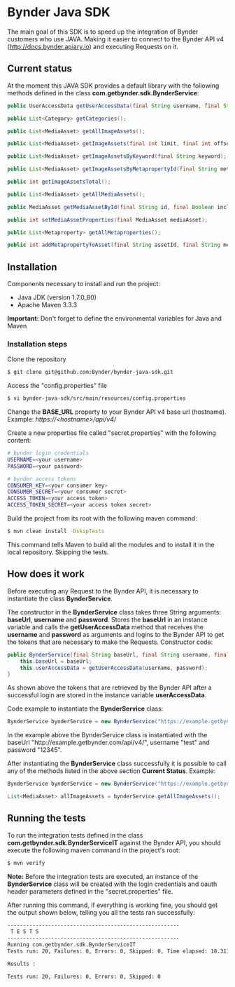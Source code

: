 # Bynder Java SDK

The main goal of this SDK is to speed up the integration of Bynder customers who use JAVA. Making it easier to connect to the Bynder API v4 (http://docs.bynder.apiary.io) and executing Requests on it.

## Current status

At the moment this JAVA SDK provides a default library with the following methods defined in the class <b>com.getbynder.sdk.BynderService</b>:

```java
public UserAccessData getUserAccessData(final String username, final String password);

public List<Category> getCategories();

public List<MediaAsset> getAllImageAssets();

public List<MediaAsset> getImageAssets(final int limit, final int offset);

public List<MediaAsset> getImageAssetsByKeyword(final String keyword);

public List<MediaAsset> getImageAssetsByMetapropertyId(final String metapropertyId);

public int getImageAssetsTotal();

public List<MediaAsset> getAllMediaAssets();

public MediaAsset getMediaAssetById(final String id, final Boolean includeVersions);

public int setMediaAssetProperties(final MediaAsset mediaAsset);

public List<Metaproperty> getAllMetaproperties();

public int addMetapropertyToAsset(final String assetId, final String metapropertyId, final String... optionsIds);
```

## Installation

Components necessary to install and run the project:
* Java JDK (version 1.7.0_80)
* Apache Maven 3.3.3

<b>Important:</b> Don't forget to define the environmental variables for Java and Maven

### Installation steps
Clone the repository
```bash
$ git clone git@github.com:Bynder/bynder-java-sdk.git
```
Access the "config.properties" file
```bash
$ vi bynder-java-sdk/src/main/resources/config.properties
```

Change the <b>BASE_URL</b> property to your Bynder API v4 base url (hostname).
Example: <i>https://&lt;hostname&gt;/api/v4/</i>

Create a new properties file called "secret.properties" with the following content:
```bash
# bynder login credentials
USERNAME=<your username>
PASSWORD=<your password>

# bynder access tokens
CONSUMER_KEY=<your consumer key>
CONSUMER_SECRET=<your consumer secret>
ACCESS_TOKEN=<your access token>
ACCESS_TOKEN_SECRET=<your access token secret>
```

Build the project from its root with the following maven command:
```bash
$ mvn clean install -DskipTests
```
This command tells Maven to build all the modules and to install it in the local repository. Skipping the tests.

## How does it work
Before executing any Request to the Bynder API, it is necessary to instantiate the class <b>BynderService</b>.

The constructor in the <b>BynderService</b> class takes three String arguments: <b>baseUrl</b>, <b>username</b> and <b>password</b>. Stores the <b>baseUrl</b> in an instance variable and calls the <b>getUserAccessData</b> method that receives the <b>username</b> and <b>password</b> as arguments and logins to the Bynder API to get the tokens that are necessary to make the Requests. Constructor code:

```java
public BynderService(final String baseUrl, final String username, final String password) throws OAuthMessageSignerException, OAuthExpectationFailedException, OAuthCommunicationException, ClientProtocolException, IOException, URISyntaxException {
    this.baseUrl = baseUrl;
    this.userAccessData = getUserAccessData(username, password);
}
```
As shown above the tokens that are retrieved by the Bynder API after a successful login are stored in the instance variable <b>userAccessData</b>.

Code example to instantiate the <b>BynderService</b> class:
```java
BynderService bynderService = new BynderService("https://example.getbynder.com/api/v4/", "test", "12345");
```
In the example above the BynderService class is instantiated with the baseUrl "ht&#8203;tp://example.getbynder.com/api/v4/", username "test" and password "12345".

After instantiating the <b>BynderService</b> class successfully it is possible to call any of the methods listed in the above section <b>Current Status</b>. Example:

```java
BynderService bynderService = new BynderService("https://example.getbynder.com/api/v4/", "test", "12345");

List<MediaAsset> allImageAssets = bynderService.getAllImageAssets();
```

## Running the tests
To run the integration tests defined in the class <b>com.getbynder.sdk.BynderServiceIT</b> against the Bynder API, you should execute the following maven command in the project's root:
```bash
$ mvn verify
```
<b>Note:</b> Before the integration tests are executed, an instance of the <b>BynderService</b> class will be created with the login credentials and oauth header parameters defined in the "secret.properties" file.

After running this command, if everything is working fine, you should get the output shown below, telling you all the tests ran successfully:
```bash
-------------------------------------------------------
 T E S T S
-------------------------------------------------------
Running com.getbynder.sdk.BynderServiceIT
Tests run: 20, Failures: 0, Errors: 0, Skipped: 0, Time elapsed: 18.311 sec - in com.getbynder.sdk.BynderServiceIT

Results :

Tests run: 20, Failures: 0, Errors: 0, Skipped: 0

```
